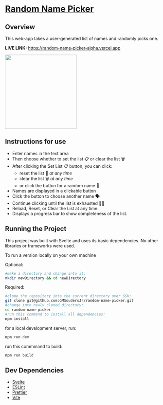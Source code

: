 # [Random Name Picker](https://random-name-picker-alpha.vercel.app "Gerald's Random Name Picker")

## Overview

This web-app takes a user-generated list of names and randomly picks one.

**LIVE LINK:** https://random-name-picker-alpha.vercel.app

<img src="https://github.com/GMSoudersJr/random-name-picker/assets/44438849/6b98c97b-31f3-4782-9c06-0929eaa991d8" width="235" height="244" />

## Instructions for use
- Enter names in the text area
- Then choose whether to set the list 📋 or clear the list 🗑️
- After clicking the Set List 📋 button, you can click:
  - reset the list 🔄 _at any time_
  - clear the list 🗑️ _at any time_
  - or click the button for a random name 📛
- Names are displayed in a clickable button 
- Click the button to choose another name 🗣️ 
- Continue clicking until the list is exhausted 😮‍💨
- Reload, Reset, or Clear the List at any time.
- Displays a progress bar to show completeness of the list.

## Running the Project
This project was built with Svelte and uses its basic dependencies.  No other libraries or frameworks were used.

To run a version locally on your own machine

Optional:
```bash
#make a directory and change into it:
mkdir newDirectory && cd newDirectory
```

Required:
```bash
#clone the repository into the current directory over SSH:
git clone git@github.com:GMSoudersJr/random-name-picker.git
#change into newly cloned directory:
cd random-name-picker
#run this command to install all dependencies:
npm install
```

for a local development server, run:
```bash
npm run dev
```

run this commmand to build:

```bash
npm run build
```

## Dev Dependencies
- [Svelte](https://svelte.dev/)
- [ESLint](https://eslint.org/)
- [Prettier](https://prettier.io/)
- [Vite](https://vitejs.dev/)
